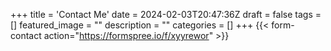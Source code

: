 +++
title = 'Contact Me'
date = 2024-02-03T20:47:36Z
draft = false
tags = []
featured_image = ""
description = ""
categories = []
+++
{{< form-contact action="https://formspree.io/f/xyyrewor" >}}